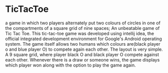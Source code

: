 # TicTacToe
a game in which two players alternately put two colours of circles in one of the compartments of a square grid of nine spaces;
An unbeatable game of Tic Tac Toe. This tic-tac-toe game was developed using intellij idea, the official integrated development environment for Google's Android operating system. The game itself allows two humans which colours are(black player o and blue player O) to compete again each other. The layout is very simple. A 9 square grid, where player black O and  black player O compete against each other. Whenever there is a draw or someone wins, the game displays which player won along with the option to play the game again.
